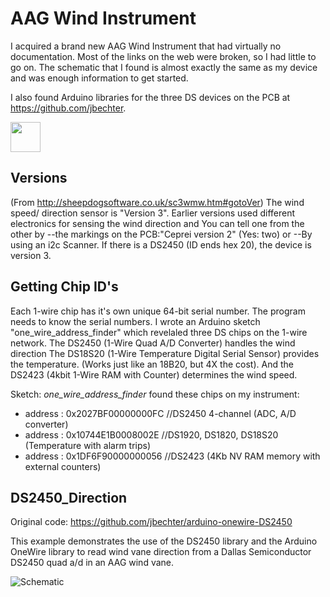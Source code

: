 # AAG Wind Instrument
I acquired a brand new AAG Wind Instrument that had virtually no documentation.   Most of the links on the web were broken, so I had little to go on.
The schematic that I found is almost exactly the same as my device and was enough information to get started.

I also found Arduino libraries for the three DS devices on the PCB at https://github.com/jbechter.

<img src="[https://github.com/favicon.ico](https://github.com/SteveRMann/AAG-Wind-Instrument/blob/main/image.jpg)" width="48">


## Versions
(From http://sheepdogsoftware.co.uk/sc3wmw.htm#gotoVer)
The wind speed/ direction sensor is "Version 3". Earlier versions used different electronics for sensing the wind direction and You can tell one from the other by
--the markings on the PCB:"Ceprei version 2" (Yes: two)
or
--By using an i2c Scanner. If there is a DS2450 (ID ends hex 20), the device is version 3.

## Getting Chip ID's
Each 1-wire chip has it's own unique 64-bit serial number. The program needs to know the serial numbers. I wrote an Arduino sketch "one_wire_address_finder" which revelaled three DS chips on the 1-wire network. 
The DS2450 (1-Wire Quad A/D Converter) handles the wind direction
The DS18S20 (1-Wire Temperature Digital Serial Sensor) provides the temperature. (Works just like an 18B20, but 4X the cost).
And the DS2423 (4kbit 1-Wire RAM with Counter) determines the wind speed.

Sketch: *one_wire_address_finder* found these chips on my instrument:
- address : 0x2027BF00000000FC  //DS2450 4-channel (ADC, A/D converter)
- address : 0x10744E1B0008002E  //DS1920, DS1820, DS18S20 (Temperature with alarm trips)
- address : 0x1DF6F90000000056  //DS2423 (4Kb NV RAM memory with external counters)





## DS2450_Direction
Original code: https://github.com/jbechter/arduino-onewire-DS2450


This example demonstrates the use of the DS2450 library and the Arduino
OneWire library to read wind vane direction from a Dallas Semiconductor DS2450
quad a/d in an AAG wind vane.



![Schematic](https://user-images.githubusercontent.com/8091425/170117819-a2d5b2f6-9e48-4b12-897f-a5d291664eb4.jpg)
